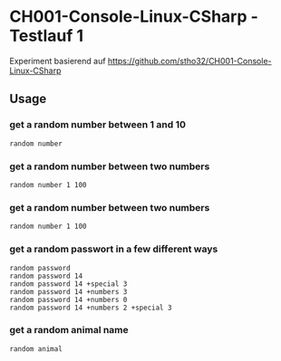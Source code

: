 # CH001-Console-Linux-CSharp - Testlauf 1

Experiment basierend auf https://github.com/stho32/CH001-Console-Linux-CSharp

## Usage

### get a random number between 1 and 10
```
random number
```

### get a random number between two numbers
```
random number 1 100
```

### get a random number between two numbers
```
random number 1 100
```

### get a random passwort in a few different ways
```
random password
random password 14
random password 14 +special 3
random password 14 +numbers 3
random password 14 +numbers 0
random password 14 +numbers 2 +special 3
```

### get a random animal name
```
random animal
```


